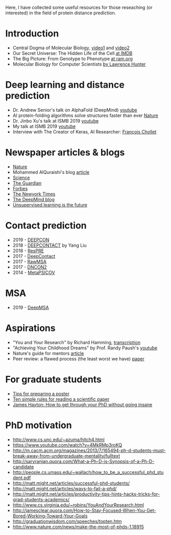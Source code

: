 Here, I have collected some useful resources for those reseaching (or interested) in the field of protein distance prediction.

# Introduction
* Central Dogma of Molecular Biology, [video1](https://www.youtube.com/watch?v=gG7uCskUOrA) and [video2](https://www.youtube.com/watch?v=KIvBn6gfRgY)
* Our Secret Universe: The Hidden Life of the Cell [at IMDB](https://www.imdb.com/title/tt2525604/)
* The Big Picture: From Genotype to Phenotype [at ram.org](http://ram.org/compbio/big_picture.html)
* Molecular Biology for Computer Scientists [by Lawrence Hunter](https://www.cs.princeton.edu/~mona/IntroMaterials/hunter-bio-for-CS.pdf)

# Deep learning and distance prediction
* Dr. Andrew Senior's talk on AlphaFold (DeepMind) [youtube](https://www.youtube.com/watch?v=uQ1uVbrIv-Q)
* AI protein-folding algorithms solve structures faster than ever [Nature](https://www.nature.com/articles/d41586-019-01357-6)
* Dr. Jinbo Xu's talk at ISMB 2019 [youtube](https://www.youtube.com/watch?v=qAm22TRtgOU)
* My talk at ISMB 2019 [youtube](https://www.youtube.com/watch?v=HqjjZHGw4Ac)
* Interview with The Creator of Keras, AI Researcher: [François Chollet](https://hackernoon.com/interview-with-the-creator-of-keras-ai-researcher-fran%C3%A7ois-chollet-823cf1099b7c)

# Newspaper articles & blogs
* [Nature](https://www.nature.com/articles/d41586-019-01357-6)
* Mohammed AlQuraishi's blog [article](https://moalquraishi.wordpress.com/2018/12/09/alphafold-casp13-what-just-happened/)
* [Science](https://www.sciencemag.org/news/2018/12/google-s-deepmind-aces-protein-folding)
* [The Guardian](https://www.theguardian.com/science/2018/dec/02/google-deepminds-ai-program-alphafold-predicts-3d-shapes-of-proteins)
* [Forbes](https://www.forbes.com/sites/samshead/2018/12/03/deepmind-starts-to-show-how-ai-can-be-used-to-solve-scientific-problems)
* [The Newyork Times](https://www.nytimes.com/2019/02/05/technology/artificial-intelligence-drug-research-deepmind.html)
* [The DeepMind blog](https://deepmind.com/blog/alphafold)
* [Unsupervised learning is the future](https://moalquraishi.wordpress.com/2019/04/01/the-future-of-protein-science-will-not-be-supervised/)

# Contact prediction
* 2019 - [DEEPCON](https://github.com/ba-lab/DEEPCON)
* 2018 - [DEEPCONTACT](https://github.com/largelymfs/deepcontact) by Yang Liu
* 2018 - [ResPRE](https://github.com/leeyang/ResPRE)
* 2017 - [DeepContact](https://github.com/largelymfs/deepcontact)
* 2017 - [RawMSA](https://bitbucket.org/clami66/rawmsa/src/master/)
* 2017 - [DNCON2](https://github.com/multicom-toolbox/DNCON2)
* 2014 - [MetaPSICOV](https://github.com/psipred/metapsicov)

# MSA
* 2019 - [DeepMSA](https://zhanglab.ccmb.med.umich.edu/DeepMSA/)

# Aspirations
* "You and Your Research" by Richard Hamming, [transcription](http://www.cs.virginia.edu/~robins/YouAndYourResearch.html)
* "Achieving Your Childhood Dreams" by Prof. Randy Paush's [youtube](https://www.youtube.com/watch?v=ji5_MqicxSo)
* Nature's guide for mentors [article](https://www.nature.com/articles/447791a)
* Peer review: a flawed process (the least worst we have) [paper](https://www.ncbi.nlm.nih.gov/pmc/articles/PMC1420798/)

# For graduate students
* [Tips for preparing a poster](https://writing.wisc.edu/handbook/assignments/posterpresentations/#what)
* [Ten simple rules for reading a scientific paper](https://journals.plos.org/ploscompbiol/article?id=10.1371/journal.pcbi.1008032)
* [James Hayton: How to get through your PhD without going insane](https://www.youtube.com/watch?v=4MkRMp3roKQ&list=LLIuidueYpCwUTwc5dsM4o9g&index=161&t=0s)

# PhD motivation
* http://www.cs.unc.edu/~azuma/hitch4.html  
* https://www.youtube.com/watch?v=4MkRMp3roKQ  
* http://m.cacm.acm.org/magazines/2013/7/165494-ph-d-students-must-break-away-from-undergraduate-mentality/fulltext  
* http://sarvranjan.quora.com/What-a-Ph-D-is-Synopsis-of-a-Ph-D-candidate  
* http://people.cs.umass.edu/~wallach/how_to_be_a_successful_phd_student.pdf  
* http://matt.might.net/articles/successful-phd-students/  
* http://matt.might.net/articles/ways-to-fail-a-phd/  
* http://matt.might.net/articles/productivity-tips-hints-hacks-tricks-for-grad-students-academics/  
* http://www.cs.virginia.edu/~robins/YouAndYourResearch.html  
* http://jamesclear.quora.com/How-to-Stay-Focused-When-You-Get-Bored-Working-Toward-Your-Goals  
* http://graduationwisdom.com/speeches/topten.htm  
* http://www.nature.com/news/make-the-most-of-phds-1.18915  



